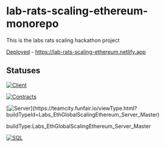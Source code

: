 # lab-rats-scaling-ethereum-monorepo

This is the labs rats scaling hackathon project

[Deployed](https://lab-rats-scaling-ethereum.netlify.app) - https://lab-rats-scaling-ethereum.netlify.app

## Statuses

[![Client](https://api.netlify.com/api/v1/badges/0d5cf2c3-b3d6-43b6-805b-265ff6f3cfed/deploy-status)](https://app.netlify.com/sites/lab-rats-scaling-ethereum/deploys)

[![Contracts](https://github.com/funfair-tech/lab-rats-scaling-ethereum-monorepo/actions/workflows/deploy-contracts.yml/badge.svg)](https://github.com/funfair-tech/lab-rats-scaling-ethereum-monorepo/actions/workflows/deploy-contracts.yml)

[![Server](https://teamcity.funfair.io/guestAuth/app/rest/builds/buildType:(id:Labs_EthGlobalScalingEthereum_Server_Master)/statusIcon.svg)](https://teamcity.funfair.io/viewType.html?buildTypeId=Labs_EthGlobalScalingEthereum_Server_Master)

buildType:Labs_EthGlobalScalingEthereum_Server_Master

[![SQL](https://github.com/funfair-tech/lab-rats-scaling-ethereum-monorepo/actions/workflows/reformat-sql.yml/badge.svg)](https://github.com/funfair-tech/lab-rats-scaling-ethereum-monorepo/actions/workflows/reformat-sql.yml)


